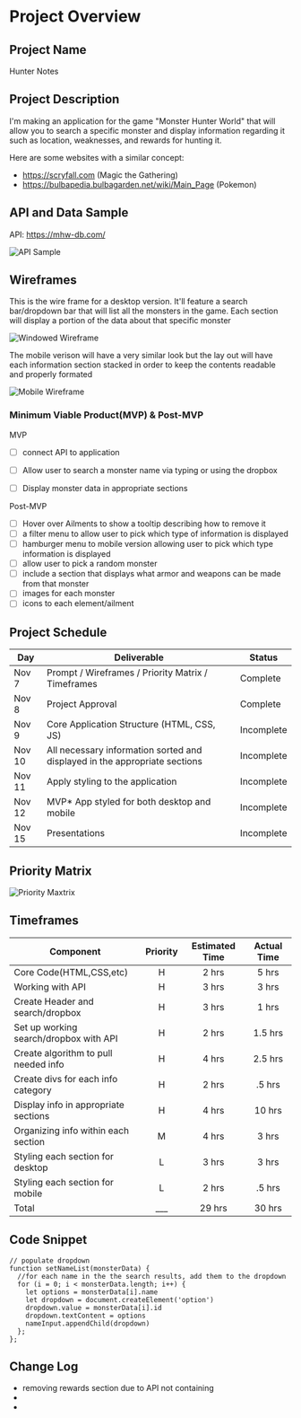 # Project Overview

## **Project Name**

Hunter Notes

## **Project Description**

I'm making an application for the game "Monster Hunter World" that will allow you to search a specific monster and display information regarding it such as location, weaknesses, and rewards for hunting it.

Here are some websites with a similar concept:
- https://scryfall.com (Magic the Gathering)
- https://bulbapedia.bulbagarden.net/wiki/Main_Page (Pokemon)

## **API and Data Sample**

API: https://mhw-db.com/

![API Sample](/Project_Imgs/APIsample.png)


## **Wireframes**

This is the wire frame for a desktop version. It'll feature a search bar/dropdown bar that will list all the monsters in the game. Each section will display a portion of the data about that specific monster

![Windowed Wireframe](/Project_Imgs/Wireframe_Desktop.png)


The mobile verison will have a very similar look but the lay out will have each information section stacked in order to keep the contents readable and properly formated

![Mobile Wireframe](/Project_Imgs/Wireframe_Mobile.png)

### **Minimum Viable Product(MVP) & Post-MVP**

MVP

- [ ] connect API to application
- [ ] Allow user to search a monster name via typing or using the dropbox
- [ ] Display monster data in appropriate sections


Post-MVP  

- [ ] Hover over Ailments to show a tooltip describing how to remove it
- [ ] a filter menu to allow user to pick which type of information is displayed
- [ ] hamburger menu to mobile version allowing user to pick which type information is displayed
- [ ] allow user to pick a random monster
- [ ] include a section that displays what armor and weapons can be made from that monster
- [ ] images for each monster
- [ ] icons to each element/ailment

## **Project Schedule**

|  Day | Deliverable | Status
|---|---| ---|
|Nov 7| Prompt / Wireframes / Priority Matrix / Timeframes | Complete
|Nov 8| Project Approval | Complete
|Nov 9| Core Application Structure (HTML, CSS, JS) | Incomplete
|Nov 10| All necessary information sorted and displayed in the appropriate sections| Incomplete
|Nov 11| Apply styling to the application| Incomplete
|Nov 12| MVP* App styled for both desktop and mobile | Incomplete
|Nov 15| Presentations | Incomplete

## **Priority Matrix**

![Priority Maxtrix](/Project_Imgs/Priority_Matrix.png)

## **Timeframes**

| Component | Priority | Estimated Time | Actual Time 
| --- | :---: |  :---: | :---: | 
| Core Code(HTML,CSS,etc) | H | 2 hrs| 5 hrs |
| Working with API | H | 3 hrs| 3 hrs |
| Create Header and search/dropbox | H | 3 hrs| 1 hrs | 
| Set up working search/dropbox with API| H | 2 hrs| 1.5 hrs | 
| Create algorithm to pull needed info | H | 4 hrs| 2.5 hrs | 
| Create divs for each info category | H | 2 hrs| .5 hrs | 
| Display info in appropriate sections | H | 4 hrs| 10 hrs | 
| Organizing info within each section | M | 4 hrs| 3 hrs | 
| Styling each section for desktop| L | 3 hrs| 3 hrs |
| Styling each section for mobile| L | 2 hrs| .5 hrs |
| Total | ___ | 29 hrs| 30 hrs | 

## **Code Snippet**

```
// populate dropdown
function setNameList(monsterData) {
  //for each name in the the search results, add them to the dropdown
  for (i = 0; i < monsterData.length; i++) {
    let options = monsterData[i].name
    let dropdown = document.createElement('option')
    dropdown.value = monsterData[i].id
    dropdown.textContent = options
    nameInput.appendChild(dropdown)
  };
};
```

## **Change Log**
 - removing rewards section due to API not containing
 -
 -  
